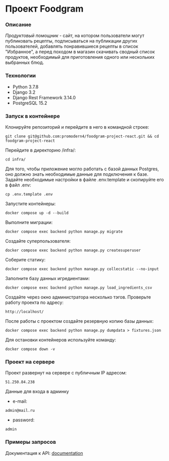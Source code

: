 # Проект Foodgram
### Описание
*Продуктовый помощник* - сайт, на котором пользователи могут публиковать рецепты, подписываться на публикации других пользователей, добавлять понравившиеся рецепты в список "Избранное", а перед походом в магазин скачивать сводный список продуктов, необходимый для приготовления одного или нескольких выбранных блюд.
### Технологии
- Python 3.7.8
- Django 3.2
- Django Rest Framework 3.14.0
- PostgreSQL 15.2

### Запуск в контейнере
Клонируйте репозиторий и перейдите в него в командной строке:
```
git clone git@github.com:promodern4/foodgram-project-react.git && cd foodgram-project-react
```
Перейдите в директорию /infra/:
```
cd infra/
```
Для того, чтобы приложение могло работать с базой данных Postgres, оно должно знать необходимые данные для подключения к базе. Задайте необходимые настройки в файле .env.template и скопируйте его в файл .env:
```
cp .env.template .env
```
Запустите контейнеры:
```
docker compose up -d --build
```
Выполните миграции:
```
docker compose exec backend python manage.py migrate
```
Создайте суперпользователя:
```
docker compose exec backend python manage.py createsuperuser
```
Соберите статику:
```
docker compose exec backend python manage.py collecstatic --no-input
```
Заполните базу данных игредиентами:
```
docker compose exec backend python manage.py load_ingredients_csv
```
Создайте через окно администратора несколько тэгов.
Проверьте работу проекта по адресу:
```
http://localhost/
```
После работы с проектом создайте резервную копию базы данных:
```
docker compose exec backend python manage.py dumpdata > fixtures.json
```
Для остановки контейнеров используйте команду:
```
docker compose down -v
```
### Проект на сервере
Проект развернут на сервере с публичным IP адресом:
```
51.250.84.238
```
Данные для входа в админку
- e-mail:
```
admin@mail.ru
```
- password:
```
admin
```
### Примеры запросов
Документация к API: [documentation](http://localhost/api/docs/)

